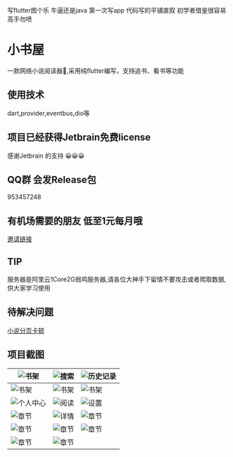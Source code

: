 写flutter图个乐 牛逼还是java
第一次写app 代码写的平铺直叙 初学者借鉴很容易  高手勿喷 

# 小书屋
一款网络小说阅读器📕,采用纯flutter编写，支持追书、看书等功能 
## 使用技术 
dart,provider,eventbus,dio等
## 项目已经获得Jetbrain免费license 
感谢Jetbrain 的支持 😀😀😀
## QQ群 会发Release包
953457248
## 有机场需要的朋友 低至1元每月哦
[邀请链接](https://www.googo.ml/auth/register?code=5nrE)
## TIP
服务器是阿里云1Core2G弱鸡服务器,请各位大神手下留情不要攻击或者爬取数据,供大家学习使用
## 待解决问题
[小说分页卡顿](https://github.com/flutter/flutter/issues/30604)  

## 项目截图   

 

| <img src="https://p3.pstatp.com/origin/pgc-image/12c8d9d55d3445f58b7452b5ffcf0e01" alt="书架"  />    | <img src="https://p3.pstatp.com/origin/pgc-image/dae30f5252f849759a4ef76c03c7b170" alt="搜索" />  | <img src="https://p3.pstatp.com/origin/pgc-image/4c18c0da461b4b929485b4a740555a90" alt="历史记录" /> |
| ---------------------------------------------------------------------------------------------------- | ------------------------------------------------------------------------------------------------- | ---------------------------------------------------------------------------------------------------- |
| <img src="https://p3.pstatp.com/origin/pgc-image/e97e60e41be842ebb631a50e69a4f014" alt="书架"  />    | <img src="https://p3.pstatp.com/origin/pgc-image/2bc0d3e0fd424196b35191fa3cd170de" alt="书架"  /> | <img src="https://p3.pstatp.com/origin/pgc-image/2b09abf2ded54a67b81e82d656f7e58b" alt="书架"  />    |
| <img src="https://p3.pstatp.com/origin/pgc-image/4de21433e2864ccda934868e9e4c6204" alt="个人中心" /> | <img src="https://p3.pstatp.com/origin/pgc-image/3824360a20ad44b9b54e7008292b4b76" alt="阅读" />  | <img src="https://p3.pstatp.com/origin/pgc-image/0c573da607d34a5a9821bc6d26b82700" alt="设置"  />    |
| <img src="https://p3.pstatp.com/origin/pgc-image/cf0d138ab954450c88b2e5cda4557651" alt="章节"  />    | <img src="https://p3.pstatp.com/origin/pgc-image/be154b3ce5754406a2077d9d0ce26fca" alt="详情"  /> | <img src="https://p3.pstatp.com/origin/pgc-image/757cdcb7e2dd4ea797569fbc1cefe1bf" alt="章节"  />    |
| <img src="https://p3.pstatp.com/origin/pgc-image/e986f385a7c9400eac8e55536144292d" alt="章节"  />    | <img src="https://p3.pstatp.com/origin/pgc-image/aa4f3ffe8c47459788a0fe6a99186b76" alt="章节"  /> | <img src="https://p3.pstatp.com/origin/pgc-image/f9e7316831b442b98b100d675fe26a51" alt="章节"  />    |
| <img src="https://p3.pstatp.com/origin/pgc-image/e4ce512bbac4403bba85973a0c93e7ff" alt="章节"  />    | <img src="https://p1.pstatp.com/large/pgc-image/940e1a1fea7541f7a305a2a6a87a57aa" alt="章节"  />  |                                                                                                      |




​                                                                                              
​                                                                                              
​                                                                                              
​                                                                                              
​                                                                                              
​                                                                                              



